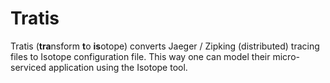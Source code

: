 # Tratis

Tratis (**tra**nsform **t**o **is**otope) converts Jaeger / Zipking (distributed)
tracing files to Isotope configuration file. This way one can model their 
micro-serviced application using the Isotope tool.
